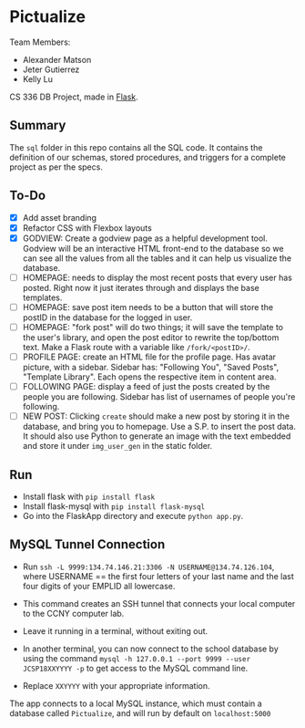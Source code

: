 # Pictualize
Team Members:
* Alexander Matson
* Jeter Gutierrez
* Kelly Lu

CS 336 DB Project, made in [Flask](https://code.tutsplus.com/tutorials/creating-a-web-app-from-scratch-using-python-flask-and-mysql--cms-22972).

## Summary
The `sql` folder in this repo contains all the SQL code. It contains the definition of our schemas, stored procedures, and triggers for a complete project as per the specs.

## To-Do
- [x] Add asset branding
- [x] Refactor CSS with Flexbox layouts
- [x] GODVIEW: Create a godview page as a helpful development tool. Godview will be an interactive HTML front-end to the database so we can see all the values from all the tables and it can help us visualize the database.
- [ ] HOMEPAGE: needs to display the most recent posts that every user has posted. Right now it just iterates through and displays the base templates.
- [ ] HOMEPAGE: save post item needs to be a button that will store the postID in the database for the logged in user.
- [ ] HOMEPAGE: "fork post" will do two things; it will save the template to the user's library, and open the post editor to rewrite the top/bottom text. Make a Flask route with a variable like `/fork/<postID>/`.
- [ ] PROFILE PAGE: create an HTML file for the profile page. Has avatar picture, with a sidebar. Sidebar has: "Following You", "Saved Posts", "Template Library". Each opens the respective item in content area.
- [ ] FOLLOWING PAGE: display a feed of just the posts created by the people you are following. Sidebar has list of usernames of people you're following.
- [ ] NEW POST: Clicking `create` should make a new post by storing it in the database, and bring you to homepage. Use a S.P. to insert the post data. It should also use Python to generate an image with the text embedded and store it under `img_user_gen` in the static folder. 

## Run
* Install flask with `pip install flask`
* Install flask-mysql with `pip install flask-mysql`
* Go into the FlaskApp directory and execute `python app.py`.

## MySQL Tunnel Connection
* Run `ssh -L 9999:134.74.146.21:3306 -N USERNAME@134.74.126.104`, where USERNAME == the
 first four letters of your last name and the last four digits of your EMPLID all lowercase.

* This command creates an SSH tunnel that connects your local computer to the CCNY computer lab.

* Leave it running in a terminal, without exiting out.

* In another terminal, you can now connect to the school database by using the command
  `mysql -h 127.0.0.1 --port 9999 --user JCSP18XXYYYY -p` to get access to the MySQL command line.

* Replace `XXYYYY` with your appropriate information.  

The app connects to a local MySQL instance, which must contain a database called `Pictualize`,
and will run by default on `localhost:5000`
